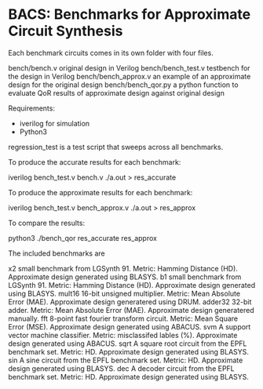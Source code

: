 # BACS: Benchmarks for Approximate Circuit Synthesis

Each benchmark circuits comes in its own folder with four files.

bench/bench.v           original design in Verilog
bench/bench_test.v      testbench for the design in Verilog
bench/bench_approx.v    an example of an approximate design for the original design
bench/bench_qor.py      a python function to evaluate QoR results of approximate design against original design

Requirements:
- iverilog for simulation
- Python3

regression_test is a test script that sweeps across all benchmarks.

To produce the accurate results for each benchmark:

iverilog bench_test.v bench.v
./a.out > res_accurate

To produce the approximate results for each benchmark:

iverilog bench_test.v bench_approx.v
./a.out > res_approx

To compare the results:

python3 ./bench_qor res_accurate res_approx

The included benchmarks are

x2      small benchmark from LGSynth 91. Metric: Hamming Distance (HD). Approximate design generated using BLASYS.
b1      small benchmark from LGSynth 91. Metric: Hamming Distance (HD). Approximate design generated using BLASYS.
mult16  16-bit unsigned multiplier. Metric: Mean Absolute Error (MAE). Approximate design generatered using DRUM.
adder32 32-bit adder. Metric: Mean Absolute Error (MAE). Approximate design generatered manually.
fft     8-point fast fourier transform circuit. Metric: Mean Square Error (MSE). Approximate design generated using ABACUS.
svm     A support vector machine classifier. Metric: misclassifed lables (%). Approximate design generated using ABACUS.
sqrt    A square root circuit from the EPFL benchmark set. Metric: HD. Approximate design generated using BLASYS.
sin     A sine circuit from the EPFL benchmark set. Metric: HD. Approximate design generated using BLASYS.
dec     A decoder circuit from the EPFL benchmark set. Metric: HD. Approximate design generated using BLASYS.

